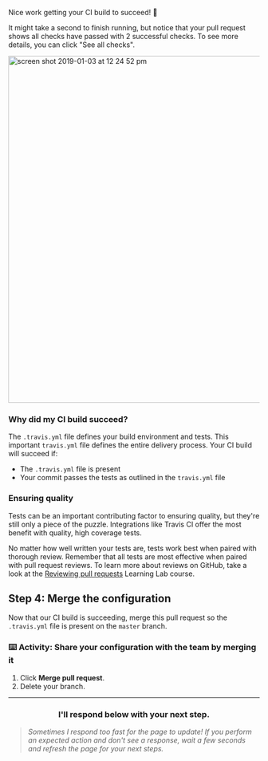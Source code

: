 Nice work getting your CI build to succeed! :tada:

It might take a second to finish running, but notice that your pull request shows all checks have passed with 2 successful checks. To see more details, you can click "See all checks".

<img width="696" alt="screen shot 2019-01-03 at 12 24 52 pm" src="https://user-images.githubusercontent.com/6351798/50663129-e0d9e280-0f65-11e9-9199-6ca1b320f4f1.png">

### Why did my CI build succeed?

The `.travis.yml` file defines your build environment and tests. This important `travis.yml` file defines the entire delivery process. Your CI build will succeed if:
- The `.travis.yml` file is present
- Your commit passes the tests as outlined in the `travis.yml` file

### Ensuring quality

Tests can be an important contributing factor to ensuring quality, but they're still only a piece of the puzzle. Integrations like Travis CI offer the most benefit with quality, high coverage tests.

No matter how well written your tests are, tests work best when paired with thorough review. Remember that all tests are most effective when paired with pull request reviews. To learn more about reviews on GitHub, take a look at the [Reviewing pull requests](https://lab.github.com/githubtraining/reviewing-pull-requests) Learning Lab course.

## Step 4: Merge the configuration

Now that our CI build is succeeding, merge this pull request so the `.travis.yml` file is present on the `master` branch.

### :keyboard: Activity: Share your configuration with the team by merging it

1. Click **Merge pull request**.
1. Delete your branch.

<hr>
<h3 align="center">I'll respond below with your next step.</h3>

> _Sometimes I respond too fast for the page to update! If you perform an expected action and don't see a response, wait a few seconds and refresh the page for your next steps._
